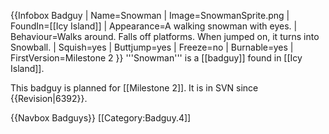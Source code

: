 {{Infobox Badguy
| Name=Snowman
| Image=SnowmanSprite.png
| FoundIn=[[Icy Island]]
| Appearance=A walking snowman with eyes.
| Behaviour=Walks around. Falls off platforms. When jumped on, it turns into Snowball.
| Squish=yes
| Buttjump=yes
| Freeze=no
| Burnable=yes
| FirstVersion=Milestone 2
}}
'''Snowman''' is a [[badguy]] found in [[Icy Island]].

This badguy is planned for [[Milestone 2]]. It is in SVN since {{Revision|6392}}.

{{Navbox Badguys}}
[[Category:Badguy.4]]
